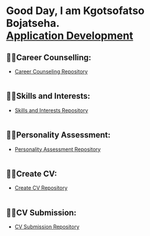 <h1>Good Day, I am Kgotsofatso Bojatseha. <br/><a href="https://github.com/joshmadakor1">Application Development</a>

<h2>👨‍💻Career Counselling:</h2>

  - [Career Counseling Repository](https://github.com/Fats00/Career-Counselling)
 <br></br>
 
<h2>👨‍💻Skills and Interests:</h2>

  - [Skills and Interests Repository](https://github.com/Fats00/Skills-and-Interests)
    <br></br>
 
<h2>👨‍💻Personality Assessment:</h2>

  - [Personality Assessment Repository](https://github.com/Fats00/Personality-Assessment)
 <br></br>

 <h2>👨‍💻Create CV:</h2>
 
  - [Create CV Repository](https://github.com/Fats00/Create-CV)
    <br></br>
 
<h2>👨‍💻CV Submission:</h2>

- [CV Submission Repository](https://github.com/Fats00/CV-Submission/blob/main/README.md)
  <br></br>



